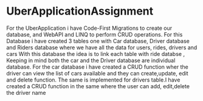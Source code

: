 # UberApplicationAssignment
For the UberApplication i have Code-First Migrations to create our database, and WebAPI and LINQ to perform CRUD operations.
For this Database i have created 3 tables one with Car database, Driver database and Riders database where we have all the data for users, rides, drivers and cars
With this database the idea is to link each table with ride databse , Keeping in mind both the car and the Driver database are individual database.
For the car database i have created a CRUD function wher the driver can view the list of cars available and they can create,update, edit and delete function.
The same is implemented for drivers table.I have created a CRUD function in the same where the user can add, edit,delete the driver name 
